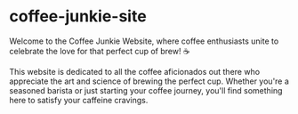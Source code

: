 # coffee-junkie-site
Welcome to the Coffee Junkie Website, where coffee enthusiasts unite to celebrate the love for that perfect cup of brew! ☕

This website is dedicated to all the coffee aficionados out there who appreciate the art and science of brewing the perfect cup. Whether you're a seasoned barista or just starting your coffee journey, you'll find something here to satisfy your caffeine cravings.